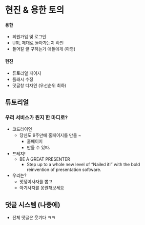 # 현진 & 용한 토의 

#### 용한 

* 회원가입 및 로그인 
* URL 제대로 돌아가는지 확인 
* 들어갈 글 구하는거 애들에게 (아영)



#### 현진 

* 튜토리얼 페이지 
* 플래시 수정 
* 댓글창 디자인 (우선순위 최하)






## 튜토리얼 

### 우리 서비스가 뭔지 한 마디로?

* 코드라이언 
	* 당신도 9주만에 홈페이지를 만들 ~ 
		* 홈페이지 
		* 만들 수 있따. 
* 프레지!
	* BE A GREAT PRESENTER
		* Step up to a whole new level of “Nailed it!” with the bold reinvention of presentation software.
* 우리는? 
	* 멋쟁이사자를 뽑고
	* 아기사자를 응원해보세요 
	






## 댓글 시스템 (나중에)

* 전체 댓글은 웃기다 ㅋㅋ 

